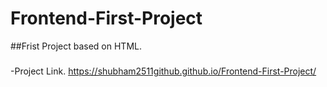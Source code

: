 # Frontend-First-Project
##Frist Project based on HTML.
###
-Project Link.
https://shubham2511github.github.io/Frontend-First-Project/
